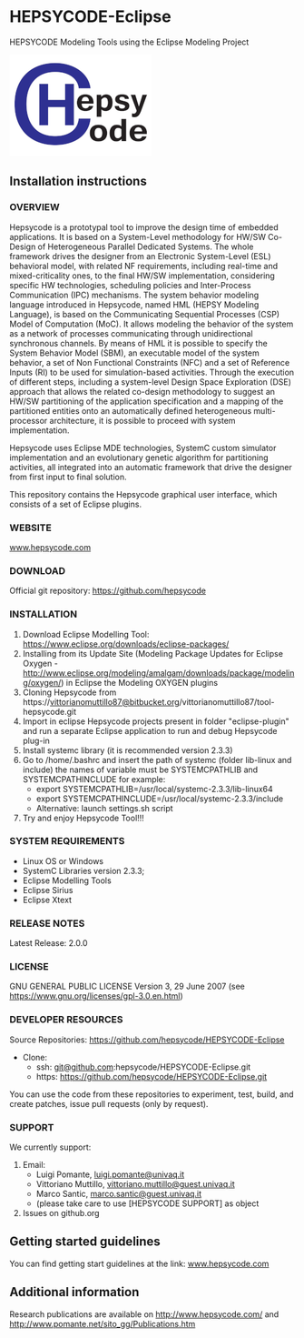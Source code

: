 # HEPSYCODE-Eclipse
HEPSYCODE Modeling Tools using the Eclipse Modeling Project

![picture](img/Hepsycode_1_scaled_Dialog.png)

## Installation instructions

### OVERVIEW
Hepsycode is a prototypal tool to improve the design time of embedded applications. It is based on a System-Level methodology for HW/SW Co-Design of Heterogeneous Parallel Dedicated Systems. The whole framework drives the designer from an Electronic System-Level (ESL) behavioral model, with related NF requirements, including real-time and mixed-criticality ones, to the final HW/SW implementation, considering specific HW technologies, scheduling policies and Inter-Process Communication (IPC) mechanisms. The system behavior modeling language introduced in Hepsycode, named HML (HEPSY Modeling Language), is based on the Communicating Sequential Processes (CSP) Model of Computation (MoC). It allows modeling the behavior of the system as a network of processes communicating through unidirectional synchronous channels. By means of HML it is possible to specify the System Behavior Model (SBM), an executable model of the system behavior, a set of Non Functional Constraints (NFC) and a set of Reference Inputs (RI) to be used for simulation-based activities. Through the execution of different steps, including a system-level Design Space Exploration (DSE) approach that allows the related co-design methodology to suggest an HW/SW partitioning of the application specification and a mapping of the partitioned entities onto an automatically defined heterogeneous multi-processor architecture, it is possible to proceed with system implementation.

Hepsycode uses Eclipse MDE technologies, SystemC custom simulator implementation and an evolutionary genetic algorithm for partitioning activities, all integrated into an automatic framework that drive the designer from first input to final solution.

This repository contains the Hepsycode graphical user interface, which consists of a set of Eclipse plugins.

### WEBSITE
www.hepsycode.com
 
### DOWNLOAD
Official git repository: https://github.com/hepsycode
 
### INSTALLATION
 1. Download Eclipse Modelling Tool: https://www.eclipse.org/downloads/eclipse-packages/
 2. Installing from its Update Site (Modeling Package Updates for Eclipse Oxygen - http://www.eclipse.org/modeling/amalgam/downloads/package/modeling/oxygen/) in Eclipse the Modeling OXYGEN plugins
 3. Cloning Hepsycode from https://vittorianomuttillo87@bitbucket.org/vittorianomuttillo87/tool-hepsycode.git
 4. Import in eclipse Hepsycode projects present in folder "eclipse-plugin" and run a separate Eclipse application to run and debug Hepsycode plug-in
 5. Install systemc library (it is recommended version 2.3.3)
 6. Go to /home/.bashrc and insert the path of systemc (folder lib-linux and include) the names of variable must be SYSTEMCPATHLIB and SYSTEMCPATHINCLUDE for example:
    - export SYSTEMCPATHLIB=/usr/local/systemc-2.3.3/lib-linux64
    - export SYSTEMCPATHINCLUDE=/usr/local/systemc-2.3.3/include
    - Alternative: launch settings.sh script
 7. Try and enjoy Hepsycode Tool!!!

### SYSTEM REQUIREMENTS
 - Linux OS or Windows
 - SystemC Libraries version 2.3.3;
 - Eclipse Modelling Tools
 - Eclipse Sirius
 - Eclipse Xtext

### RELEASE NOTES
Latest Release: 2.0.0
 
### LICENSE
GNU GENERAL PUBLIC LICENSE Version 3, 29 June 2007 (see https://www.gnu.org/licenses/gpl-3.0.en.html)
 
### DEVELOPER RESOURCES
Source Repositories: https://github.com/hepsycode/HEPSYCODE-Eclipse

- Clone: 
    - ssh: git@github.com:hepsycode/HEPSYCODE-Eclipse.git
    - https: https://github.com/hepsycode/HEPSYCODE-Eclipse.git
 
You can use the code from these repositories to experiment, test, build, and create patches, issue pull requests (only by request).
 
### SUPPORT
We currently support:

 1. Email: 
    - Luigi Pomante, luigi.pomante@univaq.it
    - Vittoriano Muttillo, vittoriano.muttillo@guest.univaq.it
    - Marco Santic, marco.santic@guest.univaq.it
    - (please take care to use \[HEPSYCODE SUPPORT\] as object
 2. Issues on github.org
 
## Getting started guidelines
You can find getting start guidelines at the link: www.hepsycode.com   

## Additional information
Research publications are available on http://www.hepsycode.com/ and http://www.pomante.net/sito_gg/Publications.htm
